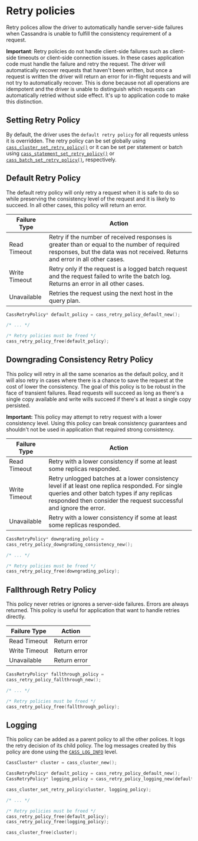 # Retry policies

Retry polices allow the driver to automatically handle server-side failures when
Cassandra is unable to fulfill the consistency requirement of a request.

**Important**: Retry policies do not handle client-side failures such as
client-side timeouts or client-side connection issues. In these cases
application code must handle the failure and retry the request. The driver will
automatically recover requests that haven't been written, but once a request is
written the driver will return an error for in-flight requests and will not try
to automatically recover. This is done because not all operations are idempotent
and the driver is unable to distinguish which requests can automatically retried
without side effect. It's up to application code to make this distinction.

## Setting Retry Policy

By default, the driver uses the `default retry policy` for all requests unless
it is overridden. The retry policy can be set globally using
[`cass_cluster_set_retry_policy()`] or it can be set per statement or batch
using [`cass_statement_set_retry_policy()`] or
[`cass_batch_set_retry_policy()`], respectively.

## Default Retry Policy

The default retry policy will only retry a request when it is safe to do so
while preserving the consistency level of the request and it is likely to
succeed. In all other cases, this policy will return an error.

<table class="table table-striped table-hover table-condensed">
  <thead>
  <tr>
   <th>Failure Type</th>
   <th>Action</th>
  </tr>
  </thead>

  <tbody>
  <tr>
   <td>Read Timeout</td>
   <td>Retry if the number of received responses is greater than or equal to the
       number of required responses, but the data was not received. Returns and
       error in all other cases.</td>
  </tr>
  <tr>
   <td>Write Timeout</td>
   <td>Retry only if the request is a logged batch request and the request failed to
       write the batch log. Returns an error in all other cases.</td>
  </tr>
  <tr>
   <td>Unavailable</td>
   <td>Retries the request using the next host in the query plan.</td>
  </tr>
  </tbody>
</table>

```c
CassRetryPolicy* default_policy = cass_retry_policy_default_new();

/* ... */

/* Retry policies must be freed */
cass_retry_policy_free(default_policy);
```

## Downgrading Consistency Retry Policy

This policy will retry in all the same scenarios as the default policy, and it
will also retry in cases where there is a chance to save the request at the cost
of lower the consistency. The goal of this policy is to be robust in the face of
transient failures. Read requests will succeed as long as there's a single copy available
and write wills succeed if there's at least a single copy persisted.

**Important:** This policy may attempt to retry request with a lower consistency
level. Using this policy can break consistency guarantees and shouldn't not be
used in application that required strong consistency.

<table class="table table-striped table-hover table-condensed">
  <thead>
  <tr>
   <th>Failure Type</th>
   <th>Action</th>
  </tr>
  </thead>

  <tbody>
  <tr>
   <td>Read Timeout</td>
   <td>Retry with a lower consistency if some at least some replicas responded.</td>
  </tr>
  <tr>
   <td>Write Timeout</td>
   <td>Retry unlogged batches at a lower consistency level if at least one
       replica responded. For single queries and other batch types if any replicas
       responded then consider the request successful and ignore the error.</td>
  </tr>
  <tr>
   <td>Unavailable</td>
   <td>Retry with a lower consistency if some at least some replicas responded.</td>
  </tr>
  </tbody>
</table>

```c
CassRetryPolicy* downgrading_policy =
cass_retry_policy_downgrading_consistency_new();

/* ... */

/* Retry policies must be freed */
cass_retry_policy_free(downgrading_policy);
```

## Fallthrough Retry Policy

This policy never retries or ignores a server-side failures. Errors are always
returned. This policy is useful for application that want to handle retries
directly.

<table class="table table-striped table-hover table-condensed">
  <thead>
   <tr>
   <th>Failure Type</th>
   <th>Action</th>
   </tr>
  </thead>

  <tbody>
  <tr>
   <td>Read Timeout</td>
   <td>Return error</td>
  </tr>
  <tr>
   <td>Write Timeout</td>
   <td>Return error</td>
  </tr>
  <tr>
   <td>Unavailable</td>
   <td>Return error</td>
  </tr>
  </tbody>
</table>

```c
CassRetryPolicy* fallthrough_policy =
cass_retry_policy_fallthrough_new();

/* ... */

/* Retry policies must be freed */
cass_retry_policy_free(fallthrough_policy);
```

## Logging

This policy can be added as a parent policy to all the other polices. It logs
the retry decision of its child policy. The log messages created by this policy
are done using the [`CASS_LOG_INFO`] level.

```c
CassCluster* cluster = cass_cluster_new();

CassRetryPolicy* default_policy = cass_retry_policy_default_new();
CassRetryPolicy* logging_policy = cass_retry_policy_logging_new(default_policy);

cass_cluster_set_retry_policy(cluster, logging_policy);

/* ... */

/* Retry policies must be freed */
cass_retry_policy_free(default_policy);
cass_retry_policy_free(logging_policy);

cass_cluster_free(cluster);
```
[`cass_cluster_set_retry_policy()`]: http://datastax.github.io/cpp-driver/api/struct.CassCluster/#cass-cluster-set-retry-policy
[`cass_statement_set_retry_policy()`]: http://datastax.github.io/cpp-driver/api/struct.CassStatement/#cass-statement-set-retry-policy
[`cass_batch_set_retry_policy()`]: http://datastax.github.io/cpp-driver/api/struct.CassBatch/#cass-batch-set-retry-policy
[`CASS_LOG_INFO`]: http://datastax.github.io/cpp-driver/api/cassandra.h/#cass-log-level
